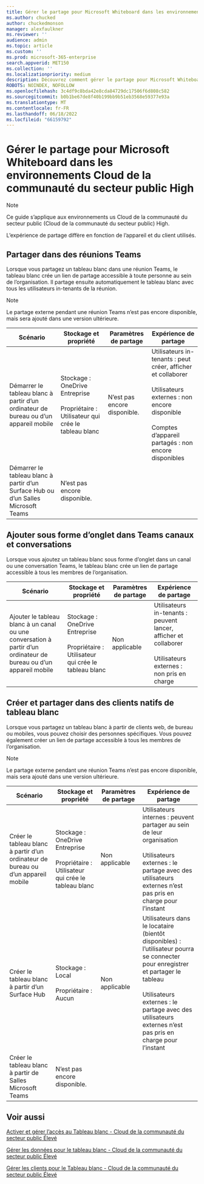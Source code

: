 ```yaml
---
title: Gérer le partage pour Microsoft Whiteboard dans les environnements Cloud de la communauté du secteur public High
ms.author: chucked
author: chuckedmonson
manager: alexfaulkner
ms.reviewer: ''
audience: admin
ms.topic: article
ms.custom: ''
ms.prod: microsoft-365-enterprise
search.appverid: MET150
ms.collection: ''
ms.localizationpriority: medium
description: Découvrez comment gérer le partage pour Microsoft Whiteboard dans Cloud de la communauté du secteur public environnements high.
ROBOTS: NOINDEX, NOFOLLOW
ms.openlocfilehash: 3c4df9c8bda42e8cda84729dc17506f6d808c582
ms.sourcegitcommit: b0b1be67de8f40b199bb9b51eb3568e59377e93a
ms.translationtype: MT
ms.contentlocale: fr-FR
ms.lasthandoff: 06/18/2022
ms.locfileid: "66159792"
---
```

# <a name="manage-sharing-for-microsoft-whiteboard-in-gcc-high-environments"></a>Gérer le partage pour Microsoft Whiteboard dans les environnements Cloud de la communauté du secteur public High

>[!NOTE]
> Ce guide s’applique aux environnements us Cloud de la communauté du secteur public (Cloud de la communauté du secteur public) High.

L’expérience de partage diffère en fonction de l’appareil et du client utilisés. 

## <a name="share-in-teams-meetings"></a>Partager dans des réunions Teams

Lorsque vous partagez un tableau blanc dans une réunion Teams, le tableau blanc crée un lien de partage accessible à toute personne au sein de l’organisation. Il partage ensuite automatiquement le tableau blanc avec tous les utilisateurs in-tenants de la réunion.

>[!NOTE]
> Le partage externe pendant une réunion Teams n’est pas encore disponible, mais sera ajouté dans une version ultérieure.

|Scénario |Stockage et propriété |Paramètres de partage |Expérience de partage |
|---------|---------|---------|---------|
|Démarrer le tableau blanc à partir d’un ordinateur de bureau ou d’un appareil mobile |Stockage : OneDrive Entreprise<br><br>Propriétaire : Utilisateur qui crée le tableau blanc |N’est pas encore disponible. |Utilisateurs in-tenants : peut créer, afficher et collaborer<br><br>Utilisateurs externes : non encore disponible<br><br>Comptes d’appareil partagés : non encore disponibles |
|Démarrer le tableau blanc à partir d’un Surface Hub ou d’un Salles Microsoft Teams |N’est pas encore disponible. |         |         |

## <a name="add-as-a-tab-in-teams-channels-and-chats"></a>Ajouter sous forme d’onglet dans Teams canaux et conversations

Lorsque vous ajoutez un tableau blanc sous forme d’onglet dans un canal ou une conversation Teams, le tableau blanc crée un lien de partage accessible à tous les membres de l’organisation.

|Scénario  |Stockage et propriété  |Paramètres de partage  |Expérience de partage  |
|---------|---------|---------|---------|
|Ajouter le tableau blanc à un canal ou une conversation à partir d’un ordinateur de bureau ou d’un appareil mobile  |Stockage : OneDrive Entreprise<br><br>Propriétaire : Utilisateur qui crée le tableau blanc  |Non applicable  |Utilisateurs in-tenants : peuvent lancer, afficher et collaborer<br><br>Utilisateurs externes : non pris en charge  |

## <a name="create-and-share-in-whiteboard-native-clients"></a>Créer et partager dans des clients natifs de tableau blanc

Lorsque vous partagez un tableau blanc à partir de clients web, de bureau ou mobiles, vous pouvez choisir des personnes spécifiques. Vous pouvez également créer un lien de partage accessible à tous les membres de l’organisation. 

>[!NOTE]
> Le partage externe pendant une réunion Teams n’est pas encore disponible, mais sera ajouté dans une version ultérieure.

|Scénario  |Stockage et propriété  |Paramètres de partage  |Expérience de partage  |
|---------|---------|---------|---------|
|Créer le tableau blanc à partir d’un ordinateur de bureau ou d’un appareil mobile  |Stockage : OneDrive Entreprise<br><br>Propriétaire : Utilisateur qui crée le tableau blanc  |Non applicable  |Utilisateurs internes : peuvent partager au sein de leur organisation<br><br>Utilisateurs externes : le partage avec des utilisateurs externes n’est pas pris en charge pour l’instant  |
|Créer le tableau blanc à partir d’un Surface Hub  |Stockage : Local<br><br>Propriétaire : Aucun  |Non applicable  |Utilisateurs dans le locataire (bientôt disponibles) : l’utilisateur pourra se connecter pour enregistrer et partager le tableau<br><br>Utilisateurs externes : le partage avec des utilisateurs externes n’est pas pris en charge pour l’instant |
|Créer le tableau blanc à partir de Salles Microsoft Teams  |N’est pas encore disponible.         |         |         |

## <a name="see-also"></a>Voir aussi

[Activer et gérer l’accès au Tableau blanc - Cloud de la communauté du secteur public Élevé](enable-whiteboard-access-gcc-high.md)

[Gérer les données pour le tableau blanc - Cloud de la communauté du secteur public Élevé](manage-data-gcc-high.md)

[Gérer les clients pour le Tableau blanc - Cloud de la communauté du secteur public Élevé](manage-clients-gcc-high.md)
